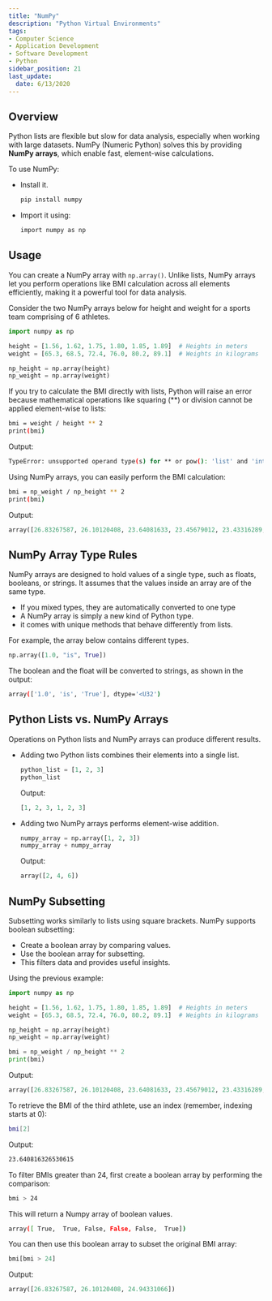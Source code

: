 ```yaml
---
title: "NumPy"
description: "Python Virtual Environments"
tags:
- Computer Science
- Application Development
- Software Development
- Python
sidebar_position: 21
last_update:
  date: 6/13/2020
---
```


## Overview 

Python lists are flexible but slow for data analysis, especially when working with large datasets. NumPy (Numeric Python) solves this by providing **NumPy arrays**, which enable fast, element-wise calculations.  

To use NumPy:  

- Install it.

    ```bash
    pip install numpy 
    ```
- Import it using:

    ```bash
    import numpy as np
    ```

## Usage  

You can create a NumPy array with `np.array()`. Unlike lists, NumPy arrays let you perform operations like BMI calculation across all elements efficiently, making it a powerful tool for data analysis.

Consider the two NumPy arrays below for height and weight for a sports team comprising of 6 athletes.

```python
import numpy as np 

height = [1.56, 1.62, 1.75, 1.80, 1.85, 1.89]  # Heights in meters
weight = [65.3, 68.5, 72.4, 76.0, 80.2, 89.1]  # Weights in kilograms

np_height = np.array(height)
np_weight = np.array(weight)
```

If you try to calculate the BMI directly with lists, Python will raise an error because mathematical operations like squaring (**) or division cannot be applied element-wise to lists:

```bash
bmi = weight / height ** 2
print(bmi)
```

Output:

```bash
TypeError: unsupported operand type(s) for ** or pow(): 'list' and 'int' 
```

Using NumPy arrays, you can easily perform the BMI calculation:

```bash
bmi = np_weight / np_height ** 2 
print(bmi)
```

Output:

```python
array([26.83267587, 26.10120408, 23.64081633, 23.45679012, 23.43316289, 24.94331066]) 
```

## NumPy Array Type Rules

NumPy arrays are designed to hold values of a single type, such as floats, booleans, or strings. It assumes that the values inside an array are of the same type.

- If you mixed types, they are automatically converted to one type
- A NumPy array is simply a new kind of Python type.
- it comes with unique methods that behave differently from lists.

For example, the array below contains different types.

```python
np.array([1.0, "is", True])  
```

The boolean and the float will be converted to strings, as shown in the output:

```bash
array(['1.0', 'is', 'True'], dtype='<U32')
```

## Python Lists vs. NumPy Arrays

Operations on Python lists and NumPy arrays can produce different results.

- Adding two Python lists combines their elements into a single list.

    ```python
    python_list = [1, 2, 3] 
    python_list
    ```

    Output:

    ```python
    [1, 2, 3, 1, 2, 3]
    ```

- Adding two NumPy arrays performs element-wise addition.

    ```python
    numpy_array = np.array([1, 2, 3])
    numpy_array + numpy_array
    ```

    Output:

    ```python
    array([2, 4, 6])
    ```

## NumPy Subsetting

Subsetting works similarly to lists using square brackets. NumPy supports boolean subsetting:

- Create a boolean array by comparing values.
- Use the boolean array for subsetting.
- This filters data and provides useful insights.

Using the previous example:

```python
import numpy as np 

height = [1.56, 1.62, 1.75, 1.80, 1.85, 1.89]  # Heights in meters
weight = [65.3, 68.5, 72.4, 76.0, 80.2, 89.1]  # Weights in kilograms

np_height = np.array(height)
np_weight = np.array(weight)

bmi = np_weight / np_height ** 2 
print(bmi)
``` 

Output:

```python
array([26.83267587, 26.10120408, 23.64081633, 23.45679012, 23.43316289, 24.94331066]) 
```

To retrieve the BMI of the third athlete, use an index (remember, indexing starts at 0):

```bash
bmi[2]
```

Output:

```bash
23.640816326530615
```

To filter BMIs greater than 24, first create a boolean array by performing the comparison:

```bash
bmi > 24 
```

This will return a Numpy array of boolean values.

```bash
array([ True,  True, False, False, False,  True])
```

You can then use this boolean array to subset the original BMI array:

```python 
bmi[bmi > 24]
```

Output:

```python
array([26.83267587, 26.10120408, 24.94331066]) 
```


